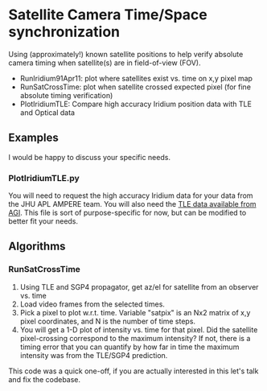 # Satellite Camera Time/Space synchronization

Using (approximately!) known satellite positions to help verify absolute camera timing when satellite(s) are in field-of-view (FOV).

* RunIridium91Apr11: plot where satellites exist vs. time on x,y pixel map
* RunSatCrossTime: plot when satellite crossed expected pixel (for fine absolute timing verification)
* PlotIridiumTLE: Compare high accuracy Iridium position data with TLE and Optical data

## Examples

I would be happy to discuss your specific needs.

### PlotIridiumTLE.py

You will need to request the high accuracy Iridium data for your data
from the JHU APL AMPERE team. 
You will also need the [TLE data available from AGI](https://www.agi.com/resources/satdb/satdbpc.aspx). 
This file is sort of purpose-specific for now, but can be modified to better fit your needs.

## Algorithms

### RunSatCrossTime

1.  Using TLE and SGP4 propagator, get az/el for satellite from an observer vs. time
2.  Load video frames from the selected times.
3.  Pick a pixel to plot w.r.t. time. Variable "satpix" is an Nx2 matrix of x,y pixel coordinates, and N is the number of time steps.
4.  You will get a 1-D plot of intensity vs. time for that pixel. Did the satellite pixel-crossing correspond to the maximum intensity? If not, there is a timing error that you can quantify by how far in time the maximum intensity was from the TLE/SGP4 prediction.

This code was a quick one-off, if you are actually interested in this let's talk and fix the codebase.
